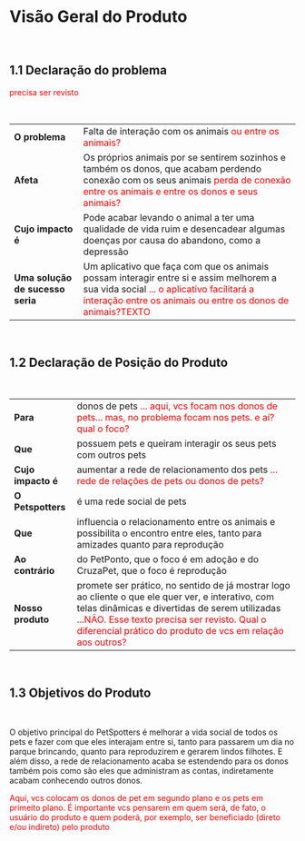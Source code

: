 # Visão Geral do Produto

<br>

## 1.1 Declaração do problema

<span style="color:red">precisa ser revisto</span>

<br>
<table>
  <tr>
    <td> <b> O problema </b> </td> 
    <td>Falta de interação com os animais <span style="color:red"> ou entre os animais?</span> </td>
  </tr>
  <tr>
    <td> <b> Afeta </b> </td> 
    <td>Os próprios animais por se sentirem sozinhos e também os donos, que acabam perdendo conexão com os seus animais <span style="color:red">perda de conexão entre os animais e entre os donos e seus animais?</span></td>
  </tr>
  <tr>
    <td> <b> Cujo impacto é </b> </td> 
    <td>Pode acabar levando o animal a ter uma qualidade de vida ruim e desencadear algumas doenças por causa do abandono, como a depressão </td>
  </tr>
  <tr>
    <td> <b> Uma solução de sucesso seria </b> </td> 
    <td>Um aplicativo que faça com que os animais possam interagir entre si e assim melhorem a sua vida social <span style="color:red">... o aplicativo facilitará a interação entre os animais ou entre os donos de animais?TEXTO</span></td>
  </tr>
</table>

<br>

## 1.2 Declaração de Posição do Produto

<br>
<table>
  <tr>
    <td> <b> Para </b> </td> 
    <td>donos de pets <span style="color:red">... aqui, vcs focam nos donos de pets... mas, no problema focam nos pets. e aí? qual o foco?</span></td>
  </tr>
  <tr>
    <td> <b> Que </b> </td> 
    <td>possuem pets e queiram interagir os seus pets com outros pets </td>
  </tr>
  <tr>
    <td> <b> Cujo impacto é </b> </td> 
    <td>aumentar a rede de relacionamento dos pets <span style="color:red">... rede de relações de pets ou donos de pets?</span></td>
  </tr>
  <tr>
    <td> <b> O Petspotters </b> </td> 
    <td>é uma rede social de pets</td>
  </tr>
  <tr>
    <td> <b> Que </b> </td> 
    <td>influencia o relacionamento entre os animais e possibilita o encontro entre eles, tanto para amizades quanto para reprodução</td>
  </tr>
  <tr>
    <td> <b> Ao contrário </b> </td> 
    <td>do PetPonto, que o foco é em adoção e do CruzaPet, que o foco é reprodução</td>
  </tr>
  <tr>
    <td> <b> Nosso produto </b> </td> 
    <td> promete ser prático, no sentido de já mostrar logo ao cliente o que ele quer ver, e interativo, com telas dinâmicas e divertidas de serem utilizadas <span style="color:red">...NÃO. Esse texto precisa ser revisto. Qual o diferencial prático do produto de vcs em relação aos outros?</span></td>
  </tr>
</table>

<br>

## 1.3 Objetivos do Produto

<br>

O objetivo principal do PetSpotters é melhorar a vida social de todos os pets e fazer com que eles interajam entre si, tanto para passarem um dia no parque brincando, quanto para reproduzirem e gerarem lindos filhotes. E além disso, a rede de relacionamento acaba se estendendo para os donos também pois como são eles que administram as contas, indiretamente acabam conhecendo outros donos.

<span style="color:red">Aqui, vcs colocam os donos de pet em segundo plano e os pets em primeito plano. É importante vcs pensarem em quem será, de fato, o usuário do produto e quem poderá, por exemplo, ser beneficiado (direto e/ou indireto) pelo produto</span>
